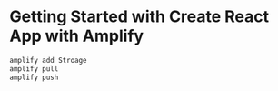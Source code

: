 # Getting Started with Create React App with Amplify

```bash
amplify add Stroage
amplify pull
amplify push
```


